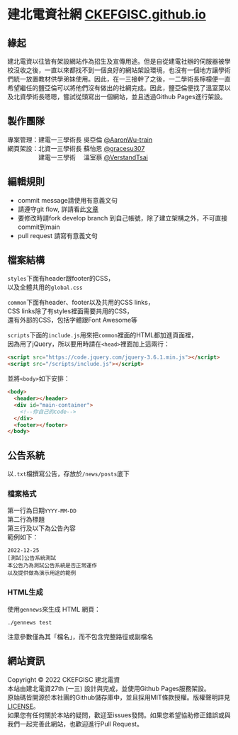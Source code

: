 # 建北電資社網 [CKEFGISC.github.io](https://ckefgisc.github.io/)

## 緣起
建北電資以往皆有架設網站作為招生及宣傳用途。但是自從建電社辦的伺服器被學校沒收之後，一直以來都找不到一個良好的網站架設環境，也沒有一個地方讓學術們統一放置教材供學弟妹使用。因此，在一三接幹了之後，一二學術長檸檬便一直希望繼任的鹽亞倫可以將他們沒有做出的社網完成。因此，鹽亞倫便找了溫室菜以及北資學術長嗯嗯，嘗試從頭寫出一個網站，並且透過Github Pages進行架設。

## 製作團隊
專案管理：建電一三學術長 吳亞倫 [@AaronWu-train](https://www.github.com/AaronWu-train) <br>
網頁架設：北資一三學術長 蘇怡恩 [@gracesu307](https://www.github.com/gracesu307)   <br>
　　　　　建電一三學術　 溫室蔡 [@VerstandTsai](https://github.com/VerstandTsai)  <br>

## 編輯規則
* commit message請使用有意義文句
* 請遵守git flow, 詳請看此[文章](https://ithelp.ithome.com.tw/articles/10227605)
* 要修改時請fork develop branch 到自己帳號，除了建立架構之外，不可直接commit到main
* pull request 請寫有意義文句

## 檔案結構
`styles`下面有header跟footer的CSS，<br>
以及全體共用的`global.css`<br>

`common`下面有header、footer以及共用的CSS links，<br>
CSS links除了有styles裡面需要共用的CSS，<br>
還有外部的CSS，包括字體跟Font Awesome等<br>

`scripts`下面的`include.js`用來把`common`裡面的HTML都加進頁面裡，<br>
因為用了jQuery，所以要用時請在`<head>`裡面加上這兩行：
```html
<script src="https://code.jquery.com/jquery-3.6.1.min.js"></script>
<script src="/scripts/include.js"></script>
```
並將`<body>`如下安排：
```html
<body>
  <header></header>
  <div id="main-container">
    <!--你自己的code-->
  </div>
  <footer></footer>
</body>

```

## 公告系統
以`.txt`檔撰寫公告，存放於`/news/posts`底下
### 檔案格式
第一行為日期`YYYY-MM-DD` <br>
第二行為標題 <br>
第三行及以下為公告內容 <br>
範例如下：
```
2022-12-25
[測試]公告系統測試
本公告乃為測試公告系統是否正常運作
以及提供做為演示用途的範例
```
### HTML生成
使用`gennews`來生成 HTML 網頁：
```
./gennews test
```
注意參數僅為其「檔名」，而不包含完整路徑或副檔名

## 網站資訊
Copyright © 2022 CKEFGISC 建北電資<br>
本站由建北電資27th (一三) 設計與完成，並使用Github Pages服務架設。<br>
原始碼皆開源於本社團的Github儲存庫中，並且採用MIT條款授權。版權聲明詳見[LICENSE](https://github.com/CKEFGISC/CKEFGISC.github.io/blob/main/LICENSE.txt)。<br>
如果您有任何關於本站的疑問，歡迎至issues發問。如果您希望協助修正錯誤或與我們一起完善此網站，也歡迎進行Pull Request。<br>
